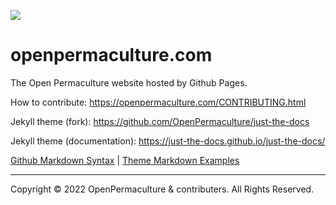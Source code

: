 ![](https://openpermaculture.com/assets/images/kitbashery-github-banner.jpg)
# openpermaculture.com

The Open Permaculture website hosted by Github Pages.

How to contribute:
https://openpermaculture.com/CONTRIBUTING.html

Jekyll theme (fork): 
https://github.com/OpenPermaculture/just-the-docs

Jekyll theme (documentation):
https://just-the-docs.github.io/just-the-docs/

[Github Markdown Syntax](https://docs.github.com/en/github/writing-on-github/getting-started-with-writing-and-formatting-on-github/basic-writing-and-formatting-syntax) | [Theme Markdown Examples](https://github.com/OpenPermaculture/just-the-docs/blob/main/docs/index-test.md)

---
Copyright © 2022 OpenPermaculture & contributers. All Rights Reserved.
